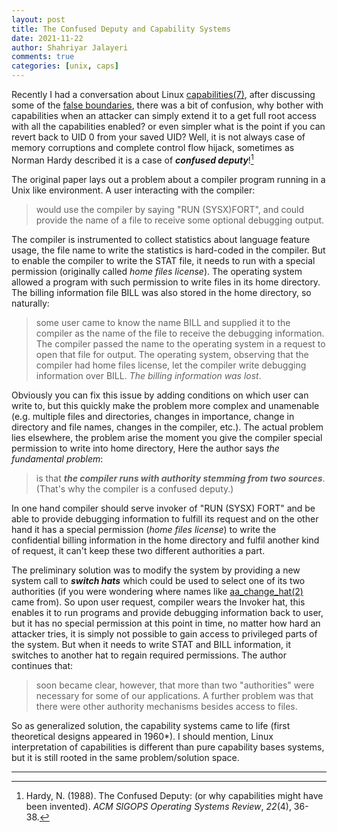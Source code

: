 ```yaml
---
layout: post
title: The Confused Deputy and Capability Systems
date: 2021-11-22
author: Shahriyar Jalayeri
comments: true
categories: [unix, caps]
---
```


Recently I had a conversation about Linux [capabilities(7)](https://man7.org/linux/man-pages/man7/capabilities.7.html), after discussing some of the [false boundaries](https://forums.grsecurity.net/viewtopic.php?t=2522), there was a bit of confusion, why bother with capabilities when an attacker can simply extend it to a get full root access with all the capabilities enabled? or even simpler what is the point if you can revert back to UID 0 from your saved UID? Well, it is not always case of memory corruptions and complete control flow hijack, sometimes as Norman Hardy described it is a case of ***confused deputy***![^1]

The original paper lays out a problem about a compiler program running in a Unix like environment. A user interacting with the compiler:

> would use the compiler by saying "RUN (SYSX)FORT", and could provide the name of a file to receive some optional debugging output.

The compiler is instrumented to collect statistics about language feature usage, the file name to write the statistics is hard-coded in the compiler. But to enable the compiler to write the STAT file, it needs to run with a special permission (originally called *home files license*). The operating system allowed a program with such permission to write files in its home directory. The billing information file BILL was also stored in the home directory, so naturally:

> some user came to know the name BILL and supplied it to the compiler as the name of the file to receive the debugging
> information. The compiler passed the name to the operating system in a request to open that file for output. The operating system, observing that the compiler had home files license, let the compiler write debugging information over BILL. *The billing information was lost*.

Obviously you can fix this issue by adding conditions on which user can write to, but this quickly make the problem more complex and unamenable (e.g. multiple files and directories, changes in importance, change in directory and file names, changes in the compiler, etc.). The actual problem lies elsewhere, the problem arise the moment you give the compiler special permission to write into home directory, Here the author says *the fundamental problem*:

> is that ***the compiler runs with authority stemming from two sources***. (That's why the compiler is a confused deputy.)

In one hand compiler should serve invoker of "RUN (SYSX) FORT" and be able to provide debugging information to fulfill its request and on the other hand it has a special permission (*home files license*) to write the confidential billing information in the home directory and fulfil another kind of request, it can't keep these two different authorities a part.

The preliminary solution was to modify the system by providing a new system call to ***switch hats*** which could be used to select one of its two authorities (if you were wondering where names like [aa_change_hat(2)](http://manpages.ubuntu.com/manpages/trusty/man2/aa_change_hat.2.html) came from). So upon user request, compiler wears the Invoker hat, this enables it to run programs and provide debugging information back to user, but it has no special permission at this point in time, no matter how hard an attacker tries, it is simply not possible to gain access to privileged parts of the system. But when it needs to write STAT and BILL information, it switches to another hat to regain required permissions. The author continues that:

> soon became clear, however, that more than two "authorities" were necessary for some of our applications. A further problem was that there were other authority mechanisms besides access to files. 

So as generalized solution, the capability systems came to life (first theoretical designs appeared in 1960*). I should mention, Linux interpretation of capabilities is different than pure capability bases systems, but it is still rooted in the same problem/solution space.



------



[^1]: Hardy, N. (1988). The Confused Deputy: (or why capabilities might have been invented). *ACM SIGOPS Operating Systems Review*, *22*(4), 36-38.

